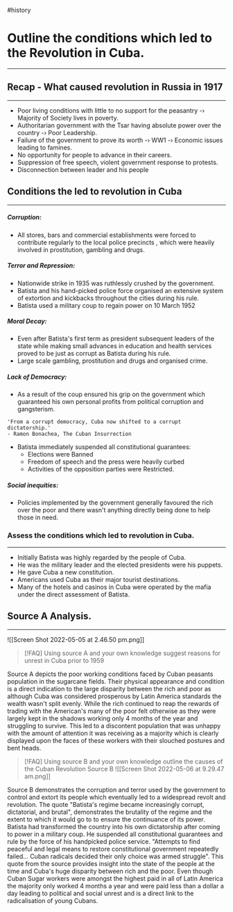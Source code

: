 #history 
# Outline the conditions which led to the Revolution in Cuba.
---


## Recap - What caused revolution in Russia in 1917
---
- Poor living conditions with little to no support for the peasantry -› Majority of Society lives in poverty. 
- Authoritarian government with the Tsar having absolute power over the country -› Poor Leadership. 
- Failure of the government to prove its worth -› WW1 -› Economic issues leading to famines. 
- No opportunity for people to advance in their careers. 
- Suppression of free speech, violent government response to protests. 
- Disconnection between leader and his people 



## Conditions the led to revolution in Cuba
---
##### Corruption:
- All stores, bars and commercial establishments were forced to contribute regularly to the local police precincts , which were heavily involved in prostitution, gambling and drugs. 

##### Terror and Repression:
- Nationwide strike in 1935 was ruthlessly crushed by the government. 
- Batista and his hand-picked police force organised an extensive system of extortion and kickbacks throughout the cities during his rule. 
- Batista used a military coup to regain power on 10 March 1952 

##### Moral Decay:
 - Even after Batista's first term as president subsequent leaders of the state while making small advances in education and health services proved to be just as corrupt as Batista during his rule. 
 - Large scale gambling, prostitution and drugs and organised crime. 

##### Lack of Democracy:
- As a result of the coup ensured his grip on the government which guaranteed his own personal profits from political corruption and gangsterism. 
```
'From a corrupt democracy, Cuba now shifted to a corrupt dictatorship.'
- Ramon Bonachea, The Cuban Insurrection
```

- Batista immediately suspended all constitutional guarantees:
	- Elections were Banned
	- Freedom of speech and the press were heavily curbed
	- Activities of the opposition parties were Restricted. 


##### Social inequities:
- Policies implemented by the government generally favoured the rich over the poor and there wasn't anything directly being done to help those in need. 


### Assess the conditions which led to revolution in Cuba.
---
- Initially Batista was highly regarded by the people of Cuba. 
- He was the military leader and the elected presidents were his puppets. 
- He gave Cuba a new constitution. 
- Americans used Cuba as their major tourist destinations. 
- Many of the hotels and casinos in Cuba were operated by the mafia under the direct assessment of Batista. 

## Source A Analysis. 
---

![[Screen Shot 2022-05-05 at 2.46.50 pm.png]]

> [!FAQ] Using source A and your own knowledge suggest reasons for unrest in Cuba prior to 1959 

Source A depicts the poor working conditions faced by Cuban peasants population in the sugarcane fields. Their physical appearance and condition is a direct indication to the large disparity between the rich and poor as although Cuba was considered prosperous by Latin America standards the wealth wasn't split evenly. While the rich continued to reap the rewards of trading with the American's many of the poor felt otherwise as they were largely kept in the shadows working only 4 months of the year and struggling to survive. This led to a discontent population that was unhappy with the amount of attention it was receiving as a majority which is clearly displayed upon the faces of these workers with their slouched postures and bent heads. 

> [!FAQ] Using source B and your own knowledge outline the causes of the Cuban Revolution 
> Source B
> ![[Screen Shot 2022-05-06 at 9.29.47 am.png]]

Source B demonstrates the corruption and terror used by the government to control and extort its people which eventually led to a widespread revolt and revolution. The quote "Batista's regime became increasingly corrupt, dictatorial, and brutal", demonstrates the brutality of the regime and the extent to which it would go to to ensure the continuance of its power. Batista had transformed the country into his own dictatorship after coming to power in a military coup. He suspended all constitutional guarantees and rule by the force of his handpicked police service. "Attempts to find peaceful and legal means to restore constitutional government repeatedly failed... Cuban radicals decided their only choice was armed struggle". This quote from the source provides insight into the state of the people at the time and Cuba's huge disparity between rich and the poor. Even though Cuban Sugar workers were amongst the highest paid in all of Latin America the majority only worked 4 months a year and were paid less than a dollar a day leading to political and social unrest and is a direct link to the radicalisation of young Cubans. 



